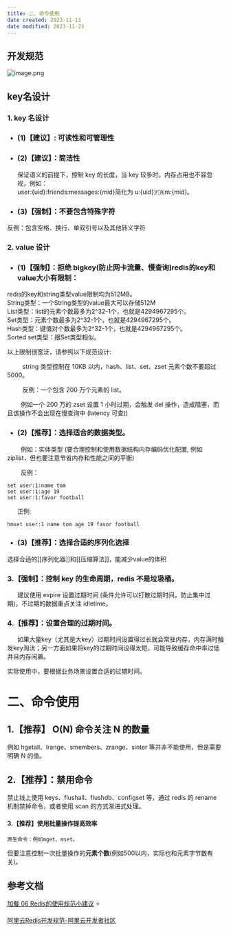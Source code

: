 ```yaml
---
title: 二、命令使用
date created: 2023-11-11
date modified: 2023-11-23
---
```


## 开发规范

![image.png](http://image.clickear.top/20231123190052.png)

## key名设计

### 1. key 名设计

- ### (1)【建议】: 可读性和可管理性
- ### (2)【建议】：简洁性

  保证语义的前提下，控制 key 的长度，当 key 较多时，内存占用也不容忽视，例如：  
      user:{uid}:friends:messages:{mid}简化为 u:{uid}:fr:m:{mid}。

- ### (3)【强制】：不要包含特殊字符

 反例：包含空格、换行、单双引号以及其他转义字符

### 2. value 设计

- ### (1)【强制】：拒绝 bigkey(防止网卡流量、慢查询)redis的key和value大小有限制：

redis的key和string类型value限制均为512MB。  
String类型：一个String类型的value最大可以存储512M  
List类型：list的元素个数最多为2^32-1个，也就是4294967295个。  
Set类型：元素个数最多为2^32-1个，也就是4294967295个。  
Hash类型：键值对个数最多为2^32-1个，也就是4294967295个。  
Sorted set类型：跟Set类型相似。

以上限制很宽泛，请参照以下规范设计:

         string 类型控制在 10KB 以内，hash、list、set、zset 元素个数不要超过 5000。 

         反例：一个包含 200 万个元素的 list。

        例如一个 200 万的 zset 设置 1 小时过期，会触发 del 操作，造成阻塞，而且该操作不会出现在慢查询中 (latency 可查))

- ### (2)【推荐】：选择适合的数据类型。

        例如：实体类型 (要合理控制和使用数据结构内存编码优化配置, 例如 ziplist，但也要注意节省内存和性能之间的平衡)

        反例：

    set user:1:name tom  
    set user:1:age 19  
    set user:1:favor football

      正例:

    hmset user:1 name tom age 19 favor football

- ### (3)【推荐】：选择合适的序列化选择

选择合适的[[序列化器]]和[[压缩算法]]，能减少value的体积

### 3.【强制】：控制 key 的生命周期，redis 不是垃圾桶。

      建议使用 expire 设置过期时间 (条件允许可以打散过期时间，防止集中过期)，不过期的数据重点关注 idletime。

### 4.【推荐】：设置合理的过期时间。

      如果大量key（尤其是大key）过期时间设置得过长就会常驻内存，内存满时触发key淘汰；另一方面如果将key的过期时间设得太短，可能导致缓存命中率过低并且内存闲置。

实际使用中，要根据业务场景设置合适的过期时间。

# 二、命令使用

## 1.【推荐】 O(N) 命令关注 N 的数量

例如 hgetall、lrange、smembers、zrange、sinter 等并非不能使用，但是需要明确 N 的值。

## 2.【推荐】：禁用命令

禁止线上使用 keys、flushall、flushdb、configset 等，通过 redis 的 rename 机制禁掉命令，或者使用 scan 的方式渐进式处理。

#### 3.【推荐】使用批量操作提高效率

```
原生命令：例如mget、mset。
```

但要注意控制一次批量操作的**元素个数**(例如500以内，实际也和元素字节数有关)。

## 参考文档

[加餐 06 Redis的使用规范小建议](https://learn.lianglianglee.com/%e4%b8%93%e6%a0%8f/Redis%20%e6%a0%b8%e5%bf%83%e6%8a%80%e6%9c%af%e4%b8%8e%e5%ae%9e%e6%88%98/%e5%8a%a0%e9%a4%90%2006%20%20%20Redis%e7%9a%84%e4%bd%bf%e7%94%a8%e8%a7%84%e8%8c%83%e5%b0%8f%e5%bb%ba%e8%ae%ae.md) ⭐

[阿里云Redis开发规范-阿里云开发者社区](https://developer.aliyun.com/article/531067)
